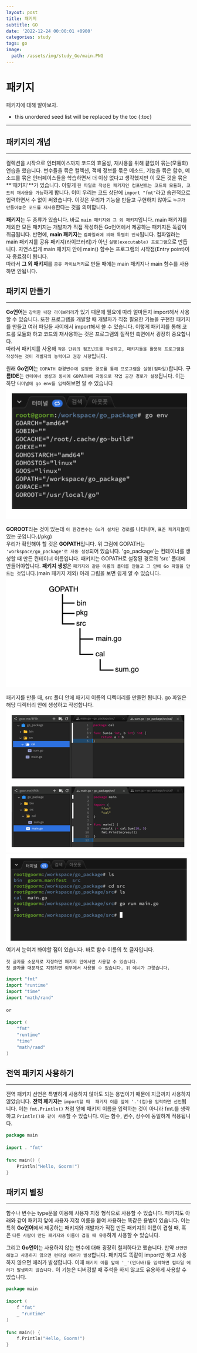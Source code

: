 ```yaml
---
layout: post
title: 패키지
subtitle: GO
date: '2022-12-24 00:00:01 +0900'
categories: study
tags: go
image:
  path: /assets/img/study_Go/main.PNG
---
```


# 패키지
패키지에 대해 알아보자.

<!--more-->

* this unordered seed list will be replaced by the toc
{:toc}

<hr/>

## 패키지의 개념
---
컬렉션을 시작으로 인터페이스까지 코드의 효율성, 재사용을 위해 끝없이 묶는(모듈화) 연습을 했습니다. 변수들을 묶은 컬렉션, 객체 정보를 묶은 메소드, 기능을 묶은 함수, 메소드를 묶은 인터페이스들을 학습하면서 더 이상 없다고 생각했지만 이 모든 것을 묶은 **'패키지'**가 있습니다. 이렇게 `한 파일로 작성된 패키지인 컴포넌트는 코드의 모듈화, 코드의 재사용을 가능`하게 합니다. 이미 우리는 코드 상단에 `import "fmt"`라고 습관적으로 입력하면서 수 없이 써왔습니다. 이것은 우리가 기능을 만들고 구현하지 않아도 `누군가 만들어놓은 코드를 재사용`한다는 것을 의미합니다. <br>

**패키지**는 두 종류가 있습니다. 바로 `main 패키지와 그 외 패키지`입니다. main 패키지를 제외한 모든 패키지는 개발자가 직접 작성하든 Go언어에서 제공하는 패키지든 똑같이 취급됩니다. 반면에, **main 패키지**는 `컴파일러에 의해 특별히 인식`됩니다. 컴파일러는 main 패키지를 공유 패키지(라이브러리)가 아닌 `실행(executable) 프로그램`으로 만듭니다. 자연스럽게 main 패키지 안에 main() 함수는 프로그램의 시작점(Entry point)이자 종료점이 됩니다. <br>
따라서 **그 외 패키지**를 `공유 라이브러리`로 만들 때에는 main 패키지나 main 함수를 사용하면 안됩니다. <br>

## 패키지 만들기
---
**Go언어**는 `강력한 내장 라이브러리`가 있기 때문에 필요에 따라 얼마든지 import해서 사용할 수 있습니다. 또한 프로그램을 개발할 때 개발자가 직접 필요한 기능을 구현한 패키지를 만들고 여러 파일들 사이에서 import해서 쓸 수 있습니다. 이렇게 패키지를 통해 코드를 모듈화 하고 코드의 재사용하는 것은 프로그램의 질적인 측면에서 굉장히 중요합니다. <br>
따라서 패키지를 사용해 `작은 단위의 컴포넌트를 작성하고, 패키지들을 활용해 프로그램을 작성하는 것이 개발자의 능력이고 권장 사항`입니다. <br>

원래 **Go언어**는 `GOPATH 환경변수에 설정한 경로를 통해 프로그램을 실행(컴파일)`합니다. **구름IDE**는 `컨테이너 생성과 동시에 GOPATH에 자동으로 작업 공간 경로가 설정`됩니다. 이는 하단 `터미널에 go env를 입력`해보면 알 수 있습니다 <br>
![사진](/assets/img/study_Go/221224/1.PNG)

**GOROOT**라는 것이 있는데 `이 환경변수는 Go가 설치된 경로`를 나타내며, `표준 패키지`들이 있는 곳입니다.(/pkg) <br>
우리가 확인해야 할 것은 **GOPATH**입니다. 위 그림에 GOPATH는 `'workspace/go_package'로 자동 설정`되어 있습니다. 'go_package'는 컨테이너를 생성할 때 만든 컨테이너 이름입니다. 패키지는 GOPATH로 설정된 경로의 'src' 폴더에 만들어야합니다. **패키지 생성**은 `패키지와 같은 이름의 폴더를 만들고 그 안에 Go 파일을 만드는 것`입니다.(main 패키지 제외) 아래 그림을 보면 쉽게 알 수 있습니다. <br>
![사진](/assets/img/study_Go/221224/2.PNG)

패키지를 만들 때, src 폴더 안에 패키지 이름의 디렉터리를 만들면 됩니다. go 파일은 해당 디렉터리 안에 생성하고 작성합니다.
![사진](/assets/img/study_Go/221224/3.PNG)
![사진](/assets/img/study_Go/221224/4.PNG)
여기서 눈여겨 봐야할 점이 있습니다. 바로 함수 이름의 첫 글자입니다. 
```
첫 글자를 소문자로 지정하면 패키지 안에서만 사용할 수 있습니다.
첫 글자를 대문자로 지정하면 외부에서 사용할 수 있습니다. 위 예시가 그렇습니다.
```
```go
import "fmt"
import "runtime"
import "time"
import "math/rand"

or

import (
	"fmt"
	"runtime"
	"time"
	"math/rand"
)
```

## 전역 패키지 사용하기
---
전역 패키지 선언은 특별하게 사용하지 않아도 되는 용법이기 때문에 지금까지 사용하지 않았습니다. **전역 패키지**는 `import할 때  패키지 이름 앞에 '.'(점)을 입력하면 선언`됩니다. 이는 `fmt.Println()` 처럼 앞에 패키지 이름을 입력하는 것이 아니라 fmt.를 생략하고 `Println()와 같이 사용`할 수 있습니다. 이는 함수, 변수, 상수에 동일하게 적용됩니다. <br>
```go
package main

import . "fmt"

func main() {
	Println("Hello, Goorm!")
}
```

## 패키지 별칭
---
함수나 변수는 type문을 이용해 사용자 지정 형식으로 사용할 수 있습니다. 패키지도 아래와 같이 패키지 앞에 사용자 지정 이름을 붙여 사용하는 똑같은 용법이 있습니다. 이는 특히 **Go언어**에서 제공하는 패키지와 개발자가 직접 만든 패키지의 이름이 겹칠 때, 혹은 `다른 사람이 만든 패키지와 이름이 겹칠 때 유용`하게 사용할 수 있습니다. <br>

그리고 **Go언어**는 사용하지 않는 변수에 대해 굉장히 철저하다고 했습니다. 만약 `선언만 해놓고 사용하지 않으면 런타임 에러가 발생`합니다. 패키지도 똑같이 import만 하고 사용하지 않으면 에러가 발생합니다. 이때 `패키지 이름 앞에 '_'(언더바)를 입력하면 컴파일 에러가 발생하지 않습니다.` 이 기능은 디버깅할 때 주석을 하지 않고도 유용하게 사용할 수 있습니다. <br>
```go
package main

import (
	f "fmt"
	_ "runtime"
)

func main() {
	f.Println("Hello, Goorm!")
}
```